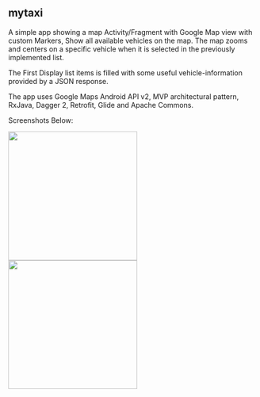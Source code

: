 ## mytaxi
A simple app showing a map Activity/Fragment with Google Map view with custom Markers, Show all available vehicles on the map.
The map zooms and centers on a specific vehicle when it is selected in the previously implemented list.

The First Display list items is filled with some useful vehicle-information provided by a JSON response.

The app uses Google Maps Android API v2, MVP architectural pattern, RxJava, Dagger 2, Retrofit, Glide and Apache Commons.

Screenshots Below:

<a href="#"><img src="https://github.com/tosinonikute/Mytaxiapp/blob/master/images/screen1.png" align="left" width="260" ></a>

<a href="#"><img src="https://github.com/tosinonikute/Mytaxiapp/blob/master/images/screen2.gif" align="left" width="260" ></a>




